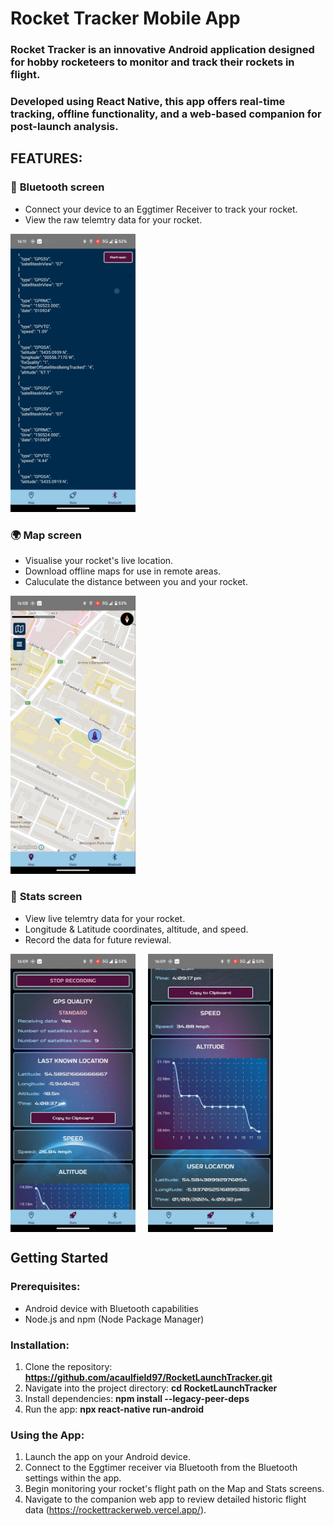 # Rocket Tracker Mobile App

### Rocket Tracker is an innovative Android application designed for hobby rocketeers to monitor and track their rockets in flight.

### Developed using React Native, this app offers real-time tracking, offline functionality, and a web-based companion for post-launch analysis.

## FEATURES:

### 🔵 **Bluetooth screen**

- Connect your device to an Eggtimer Receiver to track your rocket.
- View the raw telemtry data for your rocket.

<img src="src/assets/media/images/screenshots/rawdatascreen.jpeg" alt="Raw Data Screen" width="200"/>

### 🌍 **Map screen**

- Visualise your rocket's live location.
- Download offline maps for use in remote areas.
- Caluculate the distance between you and your rocket.

<img src="src/assets/media/images/screenshots/mapscreen.jpeg" alt="Map Screen" width="200"/>

### 🚀 **Stats screen**

- View live telemtry data for your rocket.
- Longitude & Latitude coordinates, altitude, and speed.
- Record the data for future reviewal.

<div style="display: flex; flex-direction: row; gap: 20px;">
    <img src="src/assets/media/images/screenshots/statsscreen1.jpeg" alt="Stats Screen 1" width="200"/>
    <img src="src/assets/media/images/screenshots/statsscreen2.jpeg" alt="Stats Screen 2" width="200"/>
</div>

## Getting Started

### Prerequisites:

- Android device with Bluetooth capabilities
- Node.js and npm (Node Package Manager)

### Installation:

1. Clone the repository: **https://github.com/acaulfield97/RocketLaunchTracker.git**
2. Navigate into the project directory: **cd RocketLaunchTracker**
3. Install dependencies: **npm install --legacy-peer-deps**
4. Run the app: **npx react-native run-android**

### Using the App:

1. Launch the app on your Android device.
2. Connect to the Eggtimer receiver via Bluetooth from the Bluetooth settings within the app.
3. Begin monitoring your rocket's flight path on the Map and Stats screens.
4. Navigate to the companion web app to review detailed historic flight data (https://rockettrackerweb.vercel.app/).
